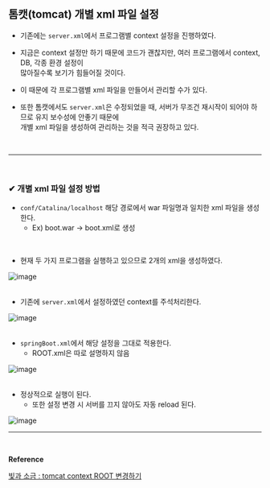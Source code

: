 ## 톰캣(tomcat) 개별 xml 파일 설정
- 기존에는 `server.xml`에서 프로그램별 context 설정을 진행하였다.

- 지금은 context 설정만 하기 때문에 코드가 괜찮지만, 여러 프로그램에서 context, DB, 각종 환경 설정이<br>
많아질수록 보기가 힘들어질 것이다.

- 이 때문에 각 프로그램별 xml 파일을 만들어서 관리할 수가 있다.

- 또한 톰캣에서도 `server.xml`은 수정되었을 때, 서버가 무조건 재시작이 되어야 하므로 유지 보수성에 안좋기 때문에<br>
개별 xml 파일을 생성하여 관리하는 것을 적극 권장하고 있다.
<br>
<hr>
<br>

### ✔ 개별 xml 파일 설정 방법
- `conf/Catalina/localhost` 해당 경로에서 war 파일명과 일치한 xml 파일을 생성한다.
  - Ex) boot.war -> boot.xml로 생성
<br>

- 현재 두 가지 프로그램을 실행하고 있으므로 2개의 xml을 생성하였다.

![image](https://github.com/BJSNuruhee/levelup/assets/121341413/61cef7ee-7393-44b2-8d30-5e6e05e5ce99)
<br>
<br>

- 기존에 `server.xml`에서 설정하였던 context를 주석처리한다.

![image](https://github.com/BJSNuruhee/levelup/assets/121341413/1c0d58bf-e013-4bf3-bd5c-f019e4c3a4a7)
<br>
<br>

- `springBoot.xml`에서 해당 설정을 그대로 적용한다.
  - ROOT.xml은 따로 설명하지 않음

![image](https://github.com/BJSNuruhee/levelup/assets/121341413/711a2411-135c-4c19-8783-753e12f68ed9)
<br>
<br>

- 정상적으로 실행이 된다.
  - 또한 설정 변경 시 서버를 끄지 않아도 자동 reload 된다.

![image](https://github.com/BJSNuruhee/levelup/assets/121341413/fa206e3c-39d9-4571-9596-6caf1bd16512)
<br>
<hr>
<br>

**Reference**<br>

[빛과 소금 : tomcat context ROOT 변경하기](https://searcher.tistory.com/entry/tomcat-context-ROOT-%EB%B3%80%EA%B2%BD%ED%95%98%EA%B8%B0)

